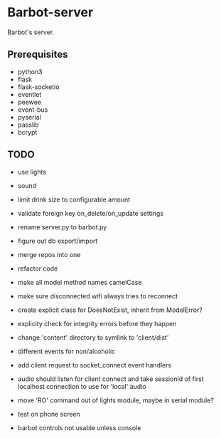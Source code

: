 # Barbot-server
Barbot's server.

## Prerequisites
* python3
* flask
* flask-socketio
* eventlet
* peewee
* event-bus
* pyserial
* passlib
* bcrypt

## TODO
* use lights
* sound
* limit drink size to configurable amount
* validate foreign key on_delete/on_update settings
* rename server.py to barbot.py
* figure out db export/import
* merge repos into one
* refactor code
* make all model method names camelCase
* make sure disconnected wifi always tries to reconnect
* create explicit class for DoesNotExist, inherit from ModelError?
* explicity check for integrity errors before they happen
* change 'content' directory to symlink to 'client/dist'
* different events for non/alcoholic
* add client request to socket_connect event handlers
* audio should listen for client connect and take sessionId of first localhost connection to use for 'local' audio
* move 'RO' command out of lights module, maybe in serial module?
* test on phone screen

* barbot controls not usable unless console

